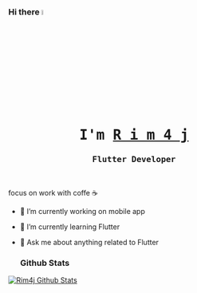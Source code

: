 ### Hi there <a href="https://www.gautamkrishnar.com/"><img src="https://media.giphy.com/media/hvRJCLFzcasrR4ia7z/giphy.gif" width="5%"></a>

 <p align="center"><h1 align="center"><samp> I'm <a href="#"> R i m 4 j </a> </samp></h1></p>
<p align="center"><h3 align="center"><samp>Flutter Developer</samp></h3></p>
<br>
<div>


focus on work with coffe ☕️

- 🔭 I’m currently working on mobile app
- 🌱 I’m currently learning Flutter
- 💬 Ask me about anything related to Flutter






  ### Github Stats

[![Rim4j Github Stats](https://github-readme-stats.vercel.app/api?username=rim4j&count_private=true&theme=dracula&show_icons=true)](https://github.com/rim4j)


 

